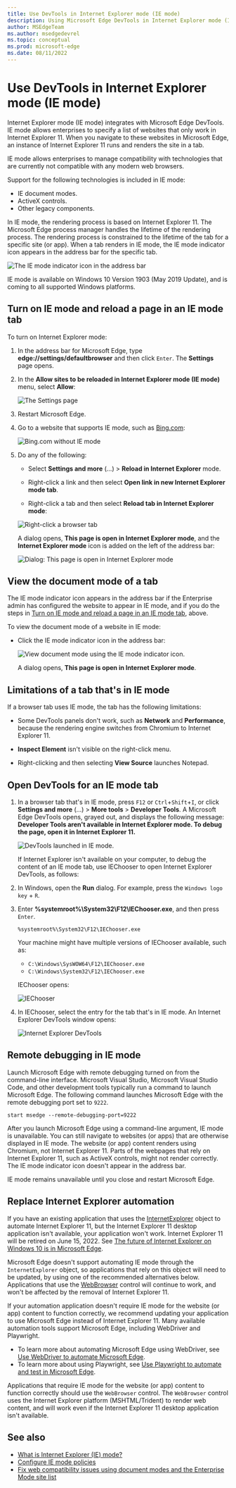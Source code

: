 ```yaml
---
title: Use DevTools in Internet Explorer mode (IE mode)
description: Using Microsoft Edge DevTools in Internet Explorer mode (IE mode).
author: MSEdgeTeam
ms.author: msedgedevrel
ms.topic: conceptual
ms.prod: microsoft-edge
ms.date: 08/11/2022
---
```

# Use DevTools in Internet Explorer mode (IE mode)

Internet Explorer mode (IE mode) integrates with Microsoft Edge DevTools.   IE mode allows enterprises to specify a list of websites that only work in Internet Explorer 11. When you navigate to these websites in Microsoft Edge, an instance of Internet Explorer 11 runs and renders the site in a tab.

IE mode allows enterprises to manage compatibility with technologies that are currently not compatible with any modern web browsers.

Support for the following technologies is included in IE mode:
*  IE document modes.
*  ActiveX controls.
*  Other legacy components.

In IE mode, the rendering process is based on Internet Explorer 11. The Microsoft Edge process manager handles the lifetime of the rendering process.  The rendering process is constrained to the lifetime of the tab for a specific site (or app).  When a tab renders in IE mode, the IE mode indicator icon appears in the address bar for the specific tab.

![The IE mode indicator icon in the address bar](../media/ie-mode-badge.msft.png)

IE mode is available on Windows 10 Version 1903 (May 2019 Update), and is coming to all supported Windows platforms.


<!-- ====================================================================== -->
## Turn on IE mode and reload a page in an IE mode tab

To turn on Internet Explorer mode:

1. In the address bar for Microsoft Edge, type **edge://settings/defaultbrowser** and then click `Enter`.  The **Settings** page opens.

1. In the **Allow sites to be reloaded in Internet Explorer mode (IE mode)** menu, select **Allow**:

   ![The Settings page](./index-images/settings-page.png)

1. Restart Microsoft Edge.

1. Go to a website that supports IE mode, such as [Bing.com](https://www.bing.com/):

   ![Bing.com without IE mode](./index-images/bing-not-ie-mode.png)

1. Do any of the following:

   *  Select **Settings and more** (...) > **Reload in Internet Explorer** mode.

   *  Right-click a link and then select **Open link in new Internet Explorer mode tab**.

   *  Right-click a tab and then select **Reload tab in Internet Explorer mode**:

   ![Right-click a browser tab](./index-images/right-click-tab.png)

   A dialog opens, **This page is open in Internet Explorer mode**, and the **Internet Explorer mode** icon is added on the left of the address bar:

   ![Dialog: This page is open in Internet Explorer mode](./index-images/page-open-ie-mode.png)


<!-- ====================================================================== -->
## View the document mode of a tab

The IE mode indicator icon appears in the address bar if the Enterprise admin has configured the website to appear in IE mode, and if you do the steps in [Turn on IE mode and reload a page in an IE mode tab](#turn-on-ie-mode-and-reload-a-page-in-an-ie-mode-tab), above.

To view the document mode of a website in IE mode:

*  Click the IE mode indicator icon in the address bar:

   ![View document mode using the IE mode indicator icon.](../media/ie-mode-badge-doc-mode.msft.png)

   A dialog opens, **This page is open in Internet Explorer mode**.


<!-- ====================================================================== -->
## Limitations of a tab that's in IE mode

If a browser tab uses IE mode, the tab has the following limitations:

*  Some DevTools panels don't work, such as **Network** and **Performance**, because the rendering engine switches from Chromium to Internet Explorer 11.

*  **Inspect Element** isn't visible on the right-click menu.

*  Right-clicking and then selecting **View Source** launches Notepad.


<!-- ====================================================================== -->
## Open DevTools for an IE mode tab

1. In a browser tab that's in IE mode, press `F12` or `Ctrl`+`Shift`+`I`, or click **Settings and more** (...) > **More tools** > **Developer Tools**.  A Microsoft Edge DevTools opens, grayed out, and displays the following message: **Developer Tools aren't available in Internet Explorer mode.  To debug the page, open it in Internet Explorer 11.**

   ![DevTools launched in IE mode.](../media/ie-mode-devtools.msft.png)

   If Internet Explorer isn't available on your computer, to debug the content of an IE mode tab, use IEChooser to open Internet Explorer DevTools, as follows:

1. In Windows, open the **Run** dialog.  For example, press the `Windows logo key` + `R`.

1. Enter **%systemroot%\System32\F12\IEChooser.exe**, and then press `Enter`.

   ```
   %systemroot%\System32\F12\IEChooser.exe
   ```

   Your machine might have multiple versions of IEChooser available, such as:
   * `C:\Windows\SysWOW64\F12\IEChooser.exe`
   * `C:\Windows\System32\F12\IEChooser.exe`

   IEChooser opens:

   ![IEChooser](./index-images/ie-chooser.png)

1. In IEChooser, select the entry for the tab that's in IE mode.  An Internet Explorer DevTools window opens:

   ![Internet Explorer DevTools](./index-images/ie-devtools.png)


<!-- ====================================================================== -->
## Remote debugging in IE mode

Launch Microsoft Edge with remote debugging turned on from the command-line interface.  Microsoft Visual Studio, Microsoft Visual Studio Code, and other development tools typically run a command to launch Microsoft Edge.  The following command launches Microsoft Edge with the remote debugging port set to `9222`.

```shell
start msedge --remote-debugging-port=9222
```

After you launch Microsoft Edge using a command-line argument, IE mode is unavailable.  You can still navigate to websites (or apps) that are otherwise displayed in IE mode.  The website (or app) content renders using Chromium, not Internet Explorer 11. Parts of the webpages that rely on Internet Explorer 11, such as ActiveX controls, might not render correctly.  The IE mode indicator icon doesn't appear in the address bar.

IE mode remains unavailable until you close and restart Microsoft Edge.


<!-- ====================================================================== -->
## Replace Internet Explorer automation

If you have an existing application that uses the [InternetExplorer](/previous-versions/windows/internet-explorer/ie-developer/platform-apis/aa752084(v=vs.85)) object to automate Internet Explorer 11, but the Internet Explorer 11 desktop application isn't available, your application won't work.  Internet Explorer 11 will be retired on June 15, 2022.  See [The future of Internet Explorer on Windows 10 is in Microsoft Edge](https://blogs.windows.com/windowsexperience/2021/05/19/the-future-of-internet-explorer-on-windows-10-is-in-microsoft-edge/).

Microsoft Edge doesn't support automating IE mode through the `InternetExplorer` object, so applications that rely on this object will need to be updated, by using one of the recommended alternatives below.  Applications that use the [WebBrowser](/previous-versions/windows/internet-explorer/ie-developer/platform-apis/aa752040(v=vs.85)) control will continue to work, and won't be affected by the removal of Internet Explorer 11.

If your automation application doesn't require IE mode for the website (or app) content to function correctly, we recommend updating your application to use Microsoft Edge instead of Internet Explorer 11. Many available automation tools support Microsoft Edge, including WebDriver and Playwright.

*  To learn more about automating Microsoft Edge using WebDriver, see [Use WebDriver to automate Microsoft Edge](../../webdriver-chromium/index.md).
*  To learn more about using Playwright, see [Use Playwright to automate and test in Microsoft Edge](../../playwright/index.md).

Applications that require IE mode for the website (or app) content to function correctly should use the `WebBrowser` control.  The `WebBrowser` control uses the Internet Explorer platform (MSHTML/Trident) to render web content, and will work even if the Internet Explorer 11 desktop application isn't available.


<!-- ====================================================================== -->
## See also

*  [What is Internet Explorer (IE) mode?](/deployedge/edge-ie-mode)
*  [Configure IE mode policies](/deployedge/edge-ie-mode-policies)
*  [Fix web compatibility issues using document modes and the Enterprise Mode site list](/internet-explorer/ie11-deploy-guide/fix-compat-issues-with-doc-modes-and-enterprise-mode-site-list)
